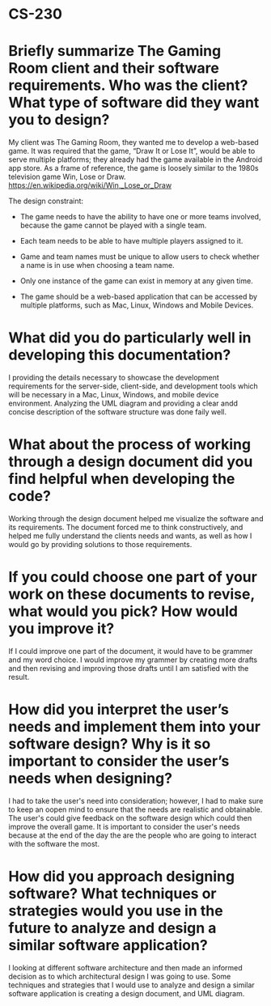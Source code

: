 # CS-230

# Briefly summarize The Gaming Room client and their software requirements. Who was the client? What type of software did they want you to design?
My client was The Gaming Room, they wanted me to develop a web-based game. It was required that the game, “Draw It or Lose It”, would be able to serve multiple platforms; they already had the game available in the Android app store.  As a frame of reference, the game is loosely similar to the 1980s television game Win, Lose or Draw. https://en.wikipedia.org/wiki/Win,_Lose_or_Draw

The design constraint:

- The game needs to have the ability to have one or more teams involved, because the game cannot be played with a single team.

- Each team needs to be able to have multiple players assigned to it.

- Game and team names must be unique to allow users to check whether a name is in use when choosing a team name.

- Only one instance of the game can exist in memory at any given time.

- The game should be a web-based application that can be accessed by multiple platforms, such as Mac, Linux, Windows and Mobile Devices.

# What did you do particularly well in developing this documentation?
I providing the details necessary to showcase the development requirements for the server-side, client-side, and development tools which will be necessary in a Mac, Linux, Windows, and mobile device environment. Analyzing the UML diagram and providing a clear andd concise description of the software structure was done faily well. 

# What about the process of working through a design document did you find helpful when developing the code?
Working through the design document helped me visualize the software and its requirements. The document forced me to think constructively, and helped me fully understand the clients needs and wants, as well as how I would go by providing solutions to those requirements.

# If you could choose one part of your work on these documents to revise, what would you pick? How would you improve it?
If I could improve one part of the document, it would have to be grammer and my word choice. I would improve my grammer by creating more drafts and then revising and improving those drafts until I am satisfied with the result.

# How did you interpret the user’s needs and implement them into your software design? Why is it so important to consider the user’s needs when designing?
I had to take the user's need into consideration; however, I had to make sure to keep an oopen mind to ensure that the needs are realistic and obtainable. The user's could give feedback on the software design which could then improve the overall game. It is important to consider the user's needs because at the end of the day the are the people who are going to interact with the software the most.

# How did you approach designing software? What techniques or strategies would you use in the future to analyze and design a similar software application?
I looking at different software architecture and then made an informed decision as to which architectural design I was going to use. Some techniques and strategies that I would use to analyze and design a similar software application is creating a design document, and UML diagram.

